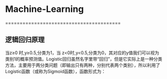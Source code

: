 # Machine-Learning
========================================
## 逻辑回归原理
当z≥0 时,y≥0.5,分类为1，当 z<0时,y<0.5,分类为0，其对应的y值我们可以视为类别1的概率预测值。Logistic回归虽然名字里带“回归”，但是它实际上是一种分类方法，主要用于两分类问题（即输出只有两种，分别代表两个类别），所以利用了Logistic函数（或称为Sigmoid函数），函数形式为：<br>





